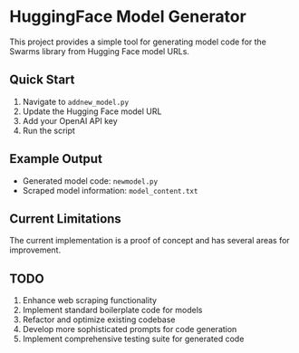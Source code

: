 # HuggingFace Model Generator

This project provides a simple tool for generating model code for the Swarms library from Hugging Face model URLs.

## Quick Start

1. Navigate to `addnew_model.py`
2. Update the Hugging Face model URL
3. Add your OpenAI API key
4. Run the script

## Example Output

- Generated model code: `newmodel.py`
- Scraped model information: `model_content.txt`

## Current Limitations

The current implementation is a proof of concept and has several areas for improvement.

## TODO

1. Enhance web scraping functionality
2. Implement standard boilerplate code for models
3. Refactor and optimize existing codebase
4. Develop more sophisticated prompts for code generation
5. Implement comprehensive testing suite for generated code